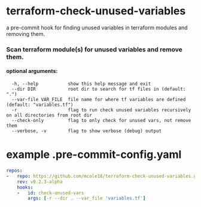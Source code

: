 # terraform-check-unused-variables

a pre-commit hook for finding unused variables in terraform modules and removing them.

### Scan terraform module(s) for unused variables and remove them.

#### optional arguments:
```
  -h, --help           show this help message and exit
  --dir DIR            root dir to search for tf files in (default: ".")
  --var-file VAR_FILE  file name for where tf variables are defined (default: "variables.tf")
  -r                   flag to run check unused variables recursively on all directories from root dir
  --check-only         flag to only check for unused vars, not remove them
  --verbose, -v        flag to show verbose (debug) output
```

# example .pre-commit-config.yaml

```yaml
repos:
-   repo: https://github.com/mcole18/terraform-check-unused-variables.git
    rev: v0.2.3-alpha
    hooks:
    -   id: check-unused-vars
        args: [-r --dir . --var_file 'variables.tf']
```
